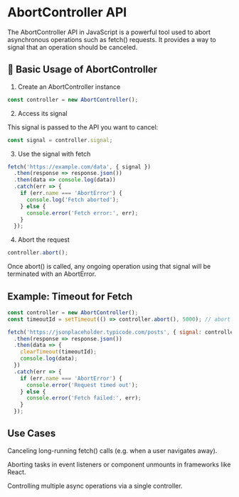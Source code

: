# AbortController API

The AbortController API in JavaScript is a powerful tool used to abort asynchronous operations such as fetch() requests. It provides a way to signal that an operation should be canceled.

## 🔧 Basic Usage of AbortController

1. Create an AbortController instance
```js
const controller = new AbortController();
```

2. Access its signal

This signal is passed to the API you want to cancel:
```js
const signal = controller.signal;
```

3. Use the signal with fetch
```js
fetch('https://example.com/data', { signal })
  .then(response => response.json())
  .then(data => console.log(data))
  .catch(err => {
    if (err.name === 'AbortError') {
      console.log('Fetch aborted');
    } else {
      console.error('Fetch error:', err);
    }
  });
```

4. Abort the request
```js
controller.abort();
```
      
Once abort() is called, any ongoing operation using that signal will be terminated with an AbortError.


## Example: Timeout for Fetch

```js
const controller = new AbortController();
const timeoutId = setTimeout(() => controller.abort(), 5000); // abort after 5 seconds

fetch('https://jsonplaceholder.typicode.com/posts', { signal: controller.signal })
  .then(response => response.json())
  .then(data => {
    clearTimeout(timeoutId);
    console.log(data);
  })
  .catch(err => {
    if (err.name === 'AbortError') {
      console.error('Request timed out');
    } else {
      console.error('Fetch failed:', err);
    }
  });
```

## Use Cases

Canceling long-running fetch() calls (e.g. when a user navigates away).

Aborting tasks in event listeners or component unmounts in frameworks like React.

Controlling multiple async operations via a single controller.

 
